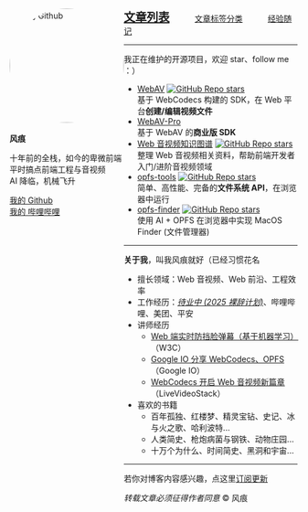 <div id="home" style="display: flex;">
  <div class="avatar" style="">

<a href="https://github.com/hughfenghen" target="_blank" style="display: block; height: 203px;">
  <img src="https://avatars.githubusercontent.com/u/3307051?v=4" style="width: 200px; border-radius: 100%;" alt="我的 Github">
</a>

<p><strong>风痕</strong></p>

<p>十年前的全栈，如今的卑微前端<br/>平时搞点前端工程与音视频<br/>AI 降临，机械飞升</p>

<p>

<a href="https://github.com/hughfenghen" target="_blank">我的 Github</a><br>
<a href="https://space.bilibili.com/386916237" target="_blank">我的 哔哩哔哩</a><br>

<!-- <a href="https://t.zsxq.com/GlrxC" target="_blank">知识星球</a>（技术问答） -->

</p>

</div>

<!-- 右侧内容 -->
<div>

<p style="margin-top: 0;">
<a style="font-size: 20px; font-weight: bold;" href="./posts/">文章列表</a>
<a style="margin-left: 40px;" href="./tag/">文章标签分类</a>
<a style="margin-left: 40px;" href="https://github.com/hughfenghen/hughfenghen.github.io/issues?q=-label%3AGitalk%2C%E5%BF%83%E6%83%85%2C%E8%AF%97%E8%AF%8D%2CVssue+is%3Aopen+">经验随记</a>
</p>

---

我正在维护的开源项目，欢迎 star、follow me ：）

- <a href="https://github.com/WebAV-Tech/WebAV/">WebAV</a> <a href="https://github.com/WebAV-Tech/WebAV/"><img src="https://camo.githubusercontent.com/3bdb7ccd274b9c8cb3b351dbe63e794a2c48ad22b6265f4e65b6e78828e38a9c/68747470733a2f2f696d672e736869656c64732e696f2f6769746875622f73746172732f57656241562d546563682f5765624156" alt="GitHub Repo stars" data-canonical-src="https://img.shields.io/github/stars/WebAV-Tech/WebAV" style="max-width: 100%; vertical-align: text-bottom;"></a>  
  基于 WebCodecs 构建的 SDK，在 Web 平台**创建/编辑视频文件**
- <a href="https://github.com/WebAV-Tech/WebAV-Pro/">WebAV-Pro</a>  
  基于 WebAV 的**商业版 SDK**
- <a href="https://github.com/hughfenghen/WebAV-KnowledgeGraph">Web 音视频知识图谱</a> <a href="https://github.com/hughfenghen/WebAV-KnowledgeGraph"><img src="https://camo.githubusercontent.com/6df38b87b28e83f2584c4da5e030ecfa6df61b3f33fef307d6d2e166fb3768c9/68747470733a2f2f696d672e736869656c64732e696f2f6769746875622f73746172732f6875676866656e6768656e2f57656241562d4b6e6f776c656467654772617068" alt="GitHub Repo stars" data-canonical-src="https://img.shields.io/github/stars/hughfenghen/WebAV-KnowledgeGraph" style="max-width: 100%; vertical-align: text-bottom;"></a>  
  整理 Web 音视频相关资料，帮助前端开发者入门/进阶音视频领域
- <a href="https://github.com/hughfenghen/opfs-tools/">opfs-tools</a> <a href="https://github.com/hughfenghen/opfs-tools/"><img src="https://camo.githubusercontent.com/5e7c8da8fa93887f658b81ac2fe4fcf5b69db136a10cb88a267e37f60d29270f/68747470733a2f2f696d672e736869656c64732e696f2f6769746875622f73746172732f6875676866656e6768656e2f6f7066732d746f6f6c73" alt="GitHub Repo stars" data-canonical-src="https://img.shields.io/github/stars/hughfenghen/opfs-tools" style="max-width: 100%; vertical-align: text-bottom;"></a>  
  简单、高性能、完备的**文件系统 API**，在浏览器中运行
- <a href="https://github.com/hughfenghen/opfs-finder/">opfs-finder</a> <a href="https://github.com/hughfenghen/opfs-finder"><img src="https://camo.githubusercontent.com/b893cb7667f6ffc40c655035304ad017f0aca23d35b2c9a9d4cf797c4008ea0a/68747470733a2f2f696d672e736869656c64732e696f2f6769746875622f73746172732f6875676866656e6768656e2f6f7066732d66696e646572" alt="GitHub Repo stars" data-canonical-src="https://img.shields.io/github/stars/hughfenghen/opfs-finder" style="max-width: 100%; vertical-align: text-bottom;"></a>  
  使用 AI + OPFS 在浏览器中实现 MacOS Finder (文件管理器)

---

**关于我**，叫我风痕就好（已经习惯花名

- 擅长领域：Web 音视频、Web 前沿、工程效率
- 工作经历：[_待业中 (2025 裸辞计划)_](https://fenghen.me/posts/2025/03/29/_2025-plan/)、哔哩哔哩、美团、平安
- 讲师经历
  - [Web 端实时防挡脸弹幕（基于机器学习）](https://fenghen.me/posts/2023/06/21/body-mask-danmaku/)（W3C）
  - [Google IO 分享 WebCodecs、OPFS](https://fenghen.me/posts/2024/08/13/google-io-webcodecs-opfs/) （Google IO）
  - [WebCodecs 开启 Web 音视频新篇章](https://fenghen.me/posts/2023/10/06/webcodecs-new-era-for-media-on-the-web/) （LiveVideoStack）
- 喜欢的书籍
  - 百年孤独、红楼梦、精灵宝钻、史记、冰与火之歌、哈利波特...
  - 人类简史、枪炮病菌与钢铁、动物庄园...
  - 十万个为什么、时间简史、黑洞和宇宙...

---

若你对博客内容感兴趣，点这里[订阅更新](./subscribe.html)

_转载文章必须征得作者同意_ &copy; 风痕

  </div>
</div>

